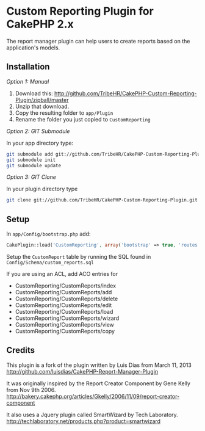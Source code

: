# Custom Reporting Plugin for CakePHP 2.x  
The report manager plugin can help users to create reports based on the application's models.

## Installation  
_Option 1: Manual_

1. Download this: http://github.com/TribeHR/CakePHP-Custom-Reporting-Plugin/zipball/master
2. Unzip that download.
3. Copy the resulting folder to `app/Plugin`
4. Rename the folder you just copied to `CustomReporting`

_Option 2: GIT Submodule_

In your app directory type:
```bash
git submodule add git://github.com/TribeHR/CakePHP-Custom-Reporting-Plugin.git Plugin/CustomReporting
git submodule init
git submodule update
```

_Option 3: GIT Clone_

In your plugin directory type
```bash
git clone git://github.com/TribeHR/CakePHP-Custom-Reporting-Plugin.git CustomReporting
```

## Setup

In `app/Config/bootstrap.php` add:
```php
CakePlugin::load('CustomReporting', array('bootstrap' => true, 'routes' => true));
````

Setup the `CustomReport` table by running the SQL found in  `Config/Schema/custom_reports.sql`

If you are using an ACL, add ACO entries for
- CustomReporting/CustomReports/index
- CustomReporting/CustomReports/add
- CustomReporting/CustomReports/delete
- CustomReporting/CustomReports/edit
- CustomReporting/CustomReports/load
- CustomReporting/CustomReports/wizard
- CustomReporting/CustomReports/view
- CustomReporting/CustomReports/copy

## Credits

This plugin is a fork of the plugin written by Luis Dias from March 11, 2013
http://github.com/luisdias/CakePHP-Report-Manager-Plugin

It was originally inspired by the Report Creator Component by Gene Kelly from Nov 9th 2006.  
http://bakery.cakephp.org/articles/Gkelly/2006/11/09/report-creator-component  

It also uses a Jquery plugin called SmartWizard by Tech Laboratory.  
http://techlaboratory.net/products.php?product=smartwizard  

